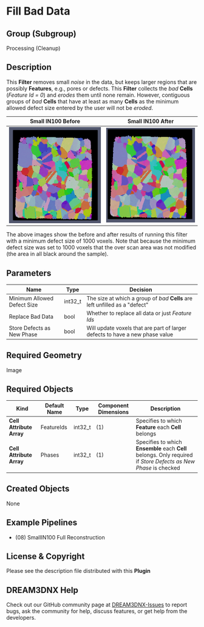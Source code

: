 # Fill Bad Data 


## Group (Subgroup)

Processing (Cleanup)

## Description

This **Filter** removes small *noise* in the data, but keeps larger regions that are possibly **Features**, e.g., pores or defects. This **Filter** collects the *bad* **Cells** (*Feature Id = 0*) and *erodes* them until none remain. However, contiguous groups of *bad* **Cells** that have at least as many **Cells** as the minimum allowed defect size entered by the user will not be _eroded_.

| Small IN100 Before | Small IN100 After |
|--|--|
| ![](Images/fill_bad_data_before.png) | ![](Images/fill_bad_data_after.png) |

The above images show the before and after results of running this filter with a minimum defect size of 1000 voxels. Note that because the minimum defect size was set to 1000 voxels that the over scan area was not modified (the area in all black around the sample).

## Parameters

| Name | Type | Decision |
|------|------|------|
| Minimum Allowed Defect Size | int32_t | The size at which a group of *bad* **Cells** are left unfilled as a "defect" |
| Replace Bad Data | bool | Whether to replace all data or just *Feature Ids* |
| Store Defects as New Phase | bool | Will update voxels that are part of larger defects to have a new phase value |

## Required Geometry

Image 

## Required Objects

| Kind | Default Name | Type | Component Dimensions | Description |
|------|--------------|------|----------------------|-------------|
| **Cell Attribute Array** | FeatureIds | int32_t | (1) | Specifies to which **Feature** each **Cell** belongs |
| **Cell Attribute Array** | Phases | int32_t | (1) | Specifies to which **Ensemble** each **Cell** belongs. Only required if *Store Defects as New Phase* is checked |

## Created Objects

None

## Example Pipelines

+ (08) SmallIN100 Full Reconstruction

## License & Copyright

Please see the description file distributed with this **Plugin**

## DREAM3DNX Help

Check out our GitHub community page at [DREAM3DNX-Issues](https://github.com/BlueQuartzSoftware/DREAM3DNX-Issues) to report bugs, ask the community for help, discuss features, or get help from the developers.


